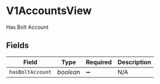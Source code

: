 # V1AccountsView

Has Bolt Account


## Fields

| Field              | Type               | Required           | Description        |
| ------------------ | ------------------ | ------------------ | ------------------ |
| `hasBoltAccount`   | *boolean*          | :heavy_minus_sign: | N/A                |